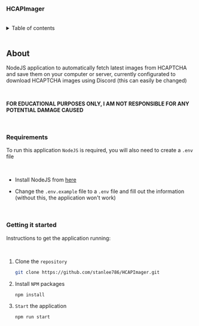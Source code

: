 <br>
<h3>HCAPImager</h3>
<br>
<details>
    <summary>Table of contents</summary>
    <ol>
        <li>
            <a href="#about">About</a>
        </li>
        <li>
            <a href="#requirements">Requirements</a>
        </li>
        <li>
            <a href="#getting-it-started">Getting it started</a>
        </li>
    </ol>
</details>
<br>

## About

NodeJS application to automatically fetch latest images from HCAPTCHA and save them on your computer or server,
currently configurated to download HCAPTCHA images using Discord (this can easily be changed)

<br>

<b>FOR EDUCATIONAL PURPOSES ONLY, I AM NOT RESPONSIBLE FOR ANY POTENTIAL DAMAGE CAUSED</b>

<br>

### Requirements

To run this application `NodeJS` is required, you will also need to create a `.env` file

<br>

- Install NodeJS from [here](https://nodejs.org/)

- Change the `.env.example` file to a `.env` file and fill out the information (without this, the application won't work)

<br>

### Getting it started

Instructions to get the application running:

<br>

1. Clone the `repository`

   ```sh
   git clone https://github.com/stanlee786/HCAPImager.git
   ```

2. Install `NPM` packages

   ```sh
   npm install
   ```

3. `Start` the application

   ```sh
   npm run start
   ```
